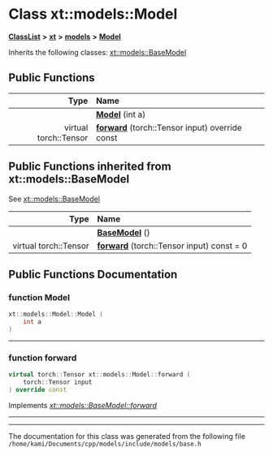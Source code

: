 

# Class xt::models::Model



[**ClassList**](annotated.md) **>** [**xt**](namespacext.md) **>** [**models**](namespacext_1_1models.md) **>** [**Model**](classxt_1_1models_1_1Model.md)








Inherits the following classes: [xt::models::BaseModel](classxt_1_1models_1_1BaseModel.md)






















































## Public Functions

| Type | Name |
| ---: | :--- |
|   | [**Model**](#function-model) (int a) <br> |
| virtual torch::Tensor | [**forward**](#function-forward) (torch::Tensor input) override const<br> |


## Public Functions inherited from xt::models::BaseModel

See [xt::models::BaseModel](classxt_1_1models_1_1BaseModel.md)

| Type | Name |
| ---: | :--- |
|   | [**BaseModel**](classxt_1_1models_1_1BaseModel.md#function-basemodel) () <br> |
| virtual torch::Tensor | [**forward**](classxt_1_1models_1_1BaseModel.md#function-forward) (torch::Tensor input) const = 0<br> |






















































## Public Functions Documentation




### function Model 

```C++
xt::models::Model::Model (
    int a
) 
```




<hr>



### function forward 

```C++
virtual torch::Tensor xt::models::Model::forward (
    torch::Tensor input
) override const
```



Implements [*xt::models::BaseModel::forward*](classxt_1_1models_1_1BaseModel.md#function-forward)


<hr>

------------------------------
The documentation for this class was generated from the following file `/home/kami/Documents/cpp/models/include/models/base.h`

